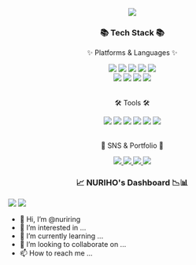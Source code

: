 <div align=center>
	<img src="https://capsule-render.vercel.app/api?type=soft&color=auto&height=180&section=header&text=🚀NURIHO%20Github&fontSize=90" />
</div>
<div align=center>
	<h3>📚 Tech Stack 📚</h3>
	<p>✨ Platforms & Languages ✨</p>
</div>
<div align="center">
	<img src="https://img.shields.io/badge/Python-3776AB?style=flat&logo=Python&logoColor=white" />
	<img src="https://img.shields.io/badge/HTML5-E34F26?style=flat&logo=HTML5&logoColor=white" />
	<img src="https://img.shields.io/badge/CSS3-1572B6?style=flat&logo=CSS3&logoColor=white" />
	<img src="https://img.shields.io/badge/JavaScript-F7DF1E?style=flat&logo=JavaScript&logoColor=white" />
	<img src="https://img.shields.io/badge/TypeScript-3178C6?style=flat&logo=TypeScript&logoColor=white" />
<br>
	<img src="https://img.shields.io/badge/Django-092E20?style=flat&logo=Django&logoColor=white" />
		<img src="https://img.shields.io/badge/React-61DAFB?style=flat&logo=React&logoColor=white" />
				<img src="https://img.shields.io/badge/Redux-764ABC?style=flat&logo=Redux&logoColor=white" />
<img src="https://img.shields.io/badge/vue.js-4FC08D?style=flat&logo=vue.js&logoColor=white">							
	
</div>

<br>
<div align=center>
	<p>🛠 Tools 🛠</p>
</div>
<div align=center>
<img src="https://img.shields.io/badge/Git-F05032?style=flat&logo=git&logoColor=white"/>
		<img src="https://img.shields.io/badge/PyCharm-000000?style=flat&logo=PyCharm&logoColor=white" />
	<img src="https://img.shields.io/badge/Visual%20Studio%20Code-007ACC?style=flat&logo=VisualStudioCode&logoColor=white" />
	
<img src="https://img.shields.io/badge/GitHub-181717?style=flat&logo=GitHub&logoColor=white" />
<img src="https://img.shields.io/badge/Jira-0052CC?style=flat&logo=Jira&logoColor=white" />
<img src="https://img.shields.io/badge/Figma-F24E1E?style=flat&logo=Figma&logoColor=white" />


</div>
<br>
<div align=center>
	<p>🎨 SNS & Portfolio 🎨</p>
</div>
<div align=center>
	<a href="*">
		<img src="https://img.shields.io/badge/Portfolio-FF3633?style=flat&logo=Micro.blog&logoColor=white" />
	</a>
	<a href="*">
		<img src="https://img.shields.io/badge/Blog-FF9800?style=flat&logo=Blogger&logoColor=white" />
	</a>
	<a href="*">
		<img src="https://img.shields.io/badge/Mail-30B980?style=flat&logo=Gmail&logoColor=white" />
	</a>
	<a href="https://aeolian-dirigible-08a.notion.site/aka-NURIHO-909c51b291bc438fa526d2effadb76cb">
		<img src="https://img.shields.io/badge/Notion-000000?style=flat&logo=Notion&logoColor=white" />
	</a>
	<br>
</div>


<div align=center>
	<h3>📈 NURIHO's Dashboard 📉📊</h3>
	
</div>
<div align=start>
	<img src="https://github-readme-stats.vercel.app/api/top-langs/?username=nuriring&layout=compact&theme=dark#gh-dark-mode-only">
	<img src="https://github-readme-stats.vercel.app/api?username=nuriring&show_icons=true&theme=dark#gh-dark-mode-only" />
	
</div>





- 👋 Hi, I’m @nuriring
- 👀 I’m interested in ...
- 🌱 I’m currently learning ...
- 💞️ I’m looking to collaborate on ...
- 📫 How to reach me ...

<!---
nuriring/nuriring is a ✨ special ✨ repository because its `README.md` (this file) appears on your GitHub profile.
You can click the Preview link to take a look at your changes.
--->
